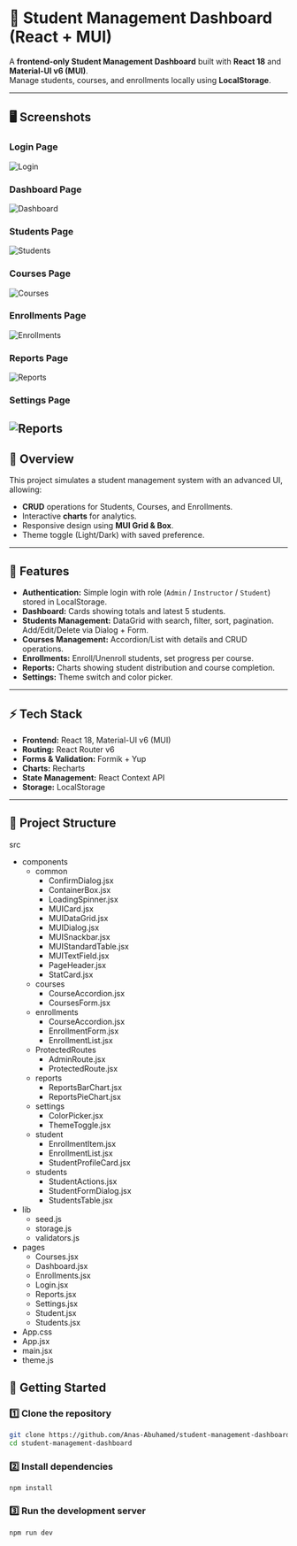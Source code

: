 # 📘 Student Management Dashboard (React + MUI)

A **frontend-only Student Management Dashboard** built with **React 18** and **Material-UI v6 (MUI)**.  
Manage students, courses, and enrollments locally using **LocalStorage**.

---

## 🖥 Screenshots

### Login Page

![Login](./src/screenshots/login.png)

### Dashboard Page

![Dashboard](./src/screenshots/dashboard.png)

### Students Page

![Students](./src/screenshots/students.png)

### Courses Page

![Courses](./src/screenshots/courses.png)

### Enrollments Page

![Enrollments](./src/screenshots/enrollments.png)

### Reports Page

![Reports](./src/screenshots/reports.png)

### Settings Page

## ![Reports](./src/screenshots/settings.png)

## 📖 Overview

This project simulates a student management system with an advanced UI, allowing:

- **CRUD** operations for Students, Courses, and Enrollments.
- Interactive **charts** for analytics.
- Responsive design using **MUI Grid & Box**.
- Theme toggle (Light/Dark) with saved preference.

---

## 📂 Features

- **Authentication:** Simple login with role (`Admin` / `Instructor` / `Student`) stored in LocalStorage.
- **Dashboard:** Cards showing totals and latest 5 students.
- **Students Management:** DataGrid with search, filter, sort, pagination. Add/Edit/Delete via Dialog + Form.
- **Courses Management:** Accordion/List with details and CRUD operations.
- **Enrollments:** Enroll/Unenroll students, set progress per course.
- **Reports:** Charts showing student distribution and course completion.
- **Settings:** Theme switch and color picker.

---

## ⚡ Tech Stack

- **Frontend:** React 18, Material-UI v6 (MUI)
- **Routing:** React Router v6
- **Forms & Validation:** Formik + Yup
- **Charts:** Recharts
- **State Management:** React Context API
- **Storage:** LocalStorage

---

## 📁 Project Structure

src

- components
  - common
    - ConfirmDialog.jsx
    - ContainerBox.jsx
    - LoadingSpinner.jsx
    - MUICard.jsx
    - MUIDataGrid.jsx
    - MUIDialog.jsx
    - MUISnackbar.jsx
    - MUIStandardTable.jsx
    - MUITextField.jsx
    - PageHeader.jsx
    - StatCard.jsx
  - courses
    - CourseAccordion.jsx
    - CoursesForm.jsx
  - enrollments
    - CourseAccordion.jsx
    - EnrollmentForm.jsx
    - EnrollmentList.jsx
  - ProtectedRoutes
    - AdminRoute.jsx
    - ProtectedRoute.jsx
  - reports
    - ReportsBarChart.jsx
    - ReportsPieChart.jsx
  - settings
    - ColorPicker.jsx
    - ThemeToggle.jsx
  - student
    - EnrollmentItem.jsx
    - EnrollmentList.jsx
    - StudentProfileCard.jsx
  - students
    - StudentActions.jsx
    - StudentFormDialog.jsx
    - StudentsTable.jsx
- lib
  - seed.js
  - storage.js
  - validators.js
- pages
  - Courses.jsx
  - Dashboard.jsx
  - Enrollments.jsx
  - Login.jsx
  - Reports.jsx
  - Settings.jsx
  - Student.jsx
  - Students.jsx
- App.css
- App.jsx
- main.jsx
- theme.js

## 🚀 Getting Started

### 1️⃣ Clone the repository

```bash
git clone https://github.com/Anas-Abuhamed/student-management-dashboard.git
cd student-management-dashboard
```

### 2️⃣ Install dependencies

```
npm install
```

### 3️⃣ Run the development server

```
npm run dev
```
